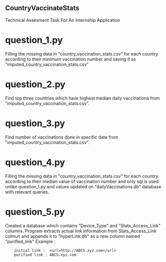 ## CountryVaccinateStats
Technical Assesment Task For An Internship Application

# question_1.py

Filling the missing data in "country_vaccination_stats.csv" for each country according to their minimum vaccination number and saving it as "imputed_country_vaccination_stats.csv"

# question_2.py

Find top three countries which have highest median daily vaccinations from "imputed_country_vaccination_stats.csv".


# question_3.py

Find number of vaccinations done in specific date from "imputed_country_vaccination_stats.csv".

# question_4.py

Filling the missing data in "country_vaccination_stats.csv" for each country according to their median value of vaccination number and only sql is used unlike question_1.py and values updated on "dailyVaccinations.db" database with relevant queries.

# question_5.py

Created a database which contains "Device_Type" and "Stats_Access_Link" columns. Program extracts actual link information from Stats_Access_Link colmun and appends it to "hyperLink.db" as a new column named "purified_link" 
  Example : 
```shell 
    initial link :  <url>http://ABC5.xyz.com</url>
    purified link : ABC5.xyz.com
``` 
